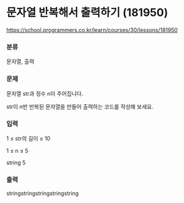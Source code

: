 # 문자열 반복해서 출력하기 (181950)

https://school.programmers.co.kr/learn/courses/30/lessons/181950

### 분류

문자열, 출력

### 문제

문자열 str과 정수 n이 주어집니다.

str이 n번 반복된 문자열을 만들어 출력하는 코드를 작성해 보세요.

### 입력 

1 ≤ str의 길이 ≤ 10

1 ≤ n ≤ 5

string 5

### 출력 

stringstringstringstringstring